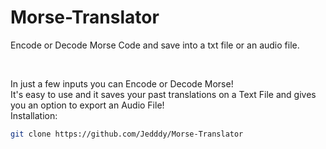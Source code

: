 # Morse-Translator

Encode or Decode Morse Code and save into a txt file or an audio file.

<br/>

In just a few inputs you can Encode or Decode Morse!
<br/>
It's easy to use and it saves your past translations on a Text File and gives you an option to export an Audio File!
<br/>
Installation:
```bash
git clone https://github.com/Jedddy/Morse-Translator
```

